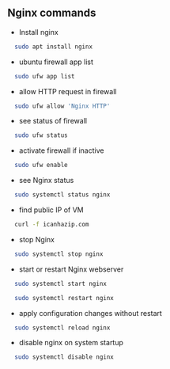 
## Nginx commands
- Install nginx 

```bash
  sudo apt install nginx
```
    
- ubuntu firewall app list

```bash
  sudo ufw app list
```
- allow HTTP request in firewall 

```bash
  sudo ufw allow 'Nginx HTTP'
```
    
- see status of firewall 

```bash
  sudo ufw status
```
- activate firewall if inactive
```bash
  sudo ufw enable
```
    
- see Nginx status

```bash
  sudo systemctl status nginx
```

- find public IP of VM

```bash
  curl -f icanhazip.com
```
- stop Nginx

```bash
  sudo systemctl stop nginx
```
- start or restart Nginx webserver

```bash
  sudo systemctl start nginx
```
```bash
  sudo systemctl restart nginx
```
- apply configuration changes without restart

```bash
  sudo systemctl reload nginx
```
- disable nginx on system startup

```bash
  sudo systemctl disable nginx
```
